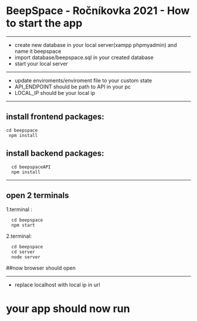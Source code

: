 # BeepSpace - Ročníkovka 2021 - How to start the app


------------------------------------------------------------


- create new database in your local server(xampp phpmyadmin) and name it beepspace
- import database/beepspace.sql in your created database
- start your local server

------------------------------------------------------------

- update enviroments/enviroment file to your custom state
- API_ENDPOINT should be path to API in your pc
- LOCAL_IP should be your local ip

------------------------------------------------------------


## install frontend packages: 
 ```
 cd beepspace
  npm install
 ```

## install backend packages:

```
  cd beepspaceAPI
  npm install
```  
 
 
 ------------------------------------------------------------

 

## open 2 terminals

  1.terminal :
  ```
    cd beepspace
    npm start
  ```
    
  2.terminal:
  ```
    cd beepspace
    cd server
    node server
  ```
    
 ##now browser should open
 
 ------------------------------------------------------------


- replace localhost with local ip in url


# your app should now run
    
  
